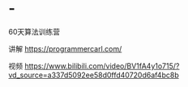 # -
60天算法训练营

讲解
https://programmercarl.com/

视频
https://www.bilibili.com/video/BV1fA4y1o715/?vd_source=a337d5092ee58d0ffd40720d6af4bc8b
